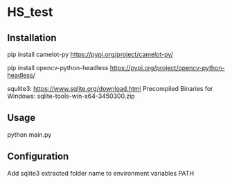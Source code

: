 # HS_test

## Installation
pip install camelot-py
https://pypi.org/project/camelot-py/

pip install opencv-python-headless
https://pypi.org/project/opencv-python-headless/

squlite3: 
https://www.sqlite.org/download.html
Precompiled Binaries for Windows: sqlite-tools-win-x64-3450300.zip

## Usage
python main.py

## Configuration
Add sqlite3 extracted folder name to environment variables PATH
